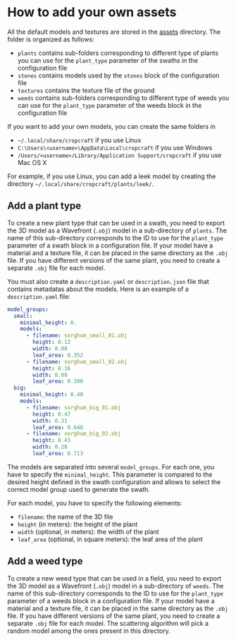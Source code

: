 # How to add your own assets

All the default models and textures are stored in the [assets](assets) directory.
The folder is organized as follows:

* `plants` contains sub-folders corresponding to different type of plants you can use for the
  `plant_type` parameter of the swaths in the configuration file
* `stones` contains models used by the `stones` block of the configuration file
* `textures` contains the texture file of the ground
* `weeds` contains sub-folders corresponding to different type of weeds you can use for the
  `plant_type` parameter of the weeds block in the configuration file

If you want to add your own models, you can create the same folders in

* `~/.local/share/cropcraft` if you use Linux
* `C:\Users\<username>\AppData\Local\cropcraft` if you use Windows
* `/Users/<username>/Library/Application Support/cropcraft` if you use Mac OS X

For example, if you use Linux, you can add a leek model by creating the directory 
`~/.local/share/cropcraft/plants/leek/`.


## Add a plant type

To create a new plant type that can be used in a swath, you need to export the 3D model as a
Wavefront (`.obj`) model in a sub-directory of `plants`.
The name of this sub-directory corresponds to the ID to use for the `plant_type` parameter of a
swath block in a configuration file.
If your model have a material and a texture file, it can be placed in the same directory as the
`.obj` file.
If you have different versions of the same plant, you need to create a separate `.obj` file for
each model.

You must also create a `description.yaml` or `description.json` file that contains metadatas about
the models.
Here is an example of a `description.yaml` file:

```yaml
model_groups:
  small:
    minimal_height: 0.
    models:
      - filename: sorghum_small_01.obj
        height: 0.12
        width: 0.08
        leaf_area: 0.352
      - filename: sorghum_small_02.obj
        height: 0.16
        width: 0.09
        leaf_area: 0.390
  big:
    minimal_height: 0.40
    models:
      - filename: sorghum_big_01.obj
        height: 0.47
        width: 0.31
        leaf_area: 0.648
      - filename: sorghum_big_02.obj
        height: 0.43
        width: 0.28
        leaf_area: 0.713
```

The models are separated into several `model_groups`.
For each one, you have to specify the `minimal_height`.
This parameter is compared to the desired height defined in the swath configuration and allows to
select the correct model group used to generate the swath.

For each model, you have to specify the following elements:

* `filename`: the name of the 3D file
* `height` (in meters): the height of the plant
* `width` (optional, in meters): the width of the plant
* `leaf_area` (optional, in square meters): the leaf area of the plant


## Add a weed type

To create a new weed type that can be used in a field, you need to export the 3D model as a
Wavefront (`.obj`) model in a sub-directory of `weeds`.
The name of this sub-directory corresponds to the ID to use for the `plant_type` parameter of a
weeds block in a configuration file.
If your model have a material and a texture file, it can be placed in the same directory as the
`.obj` file.
If you have different versions of the same plant, you need to create a separate `.obj` file for
each model.
The scattering algorithm will pick a random model among the ones present in this directory.
